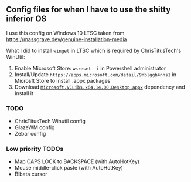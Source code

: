 ## Config files for when I have to use the shitty inferior OS
I use this config on Windows 10 LTSC taken from https://massgrave.dev/genuine-installation-media

What I did to install `winget` in LTSC which is required by ChrisTitusTech's WinUtil:
1. Enable Microsoft Store: `wsreset -i` in Powershell administrator
2. Install/Update `https://apps.microsoft.com/detail/9nblggh4nns1` in Microsft Store to install .appx packages
3. Download [`Microsoft.VCLibs.x64.14.00.Desktop.appx`](https://learn.microsoft.com/en-gb/troubleshoot/developer/visualstudio/cpp/libraries/c-runtime-packages-desktop-bridge#how-to-install-and-update-desktop-framework-packages) dependency and install it

### TODO
- ChrisTitusTech Winutil config
- GlazeWM config 
- Zebar config
### Low priority TODOs
- Map CAPS LOCK to BACKSPACE (with AutoHotKey)
- Mouse middle-click paste (with AutoHotKey)
- Bibata cursor 
